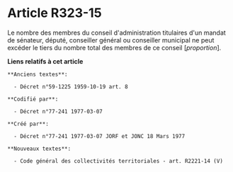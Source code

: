 # Article R323-15

Le nombre des membres du conseil d'administration titulaires d'un mandat de sénateur, député, conseiller général ou
conseiller municipal ne peut excéder le tiers du nombre total des membres de ce conseil [*proportion*].

**Liens relatifs à cet article**

	**Anciens textes**:

	  - Décret n°59-1225 1959-10-19 art. 8

	**Codifié par**:

	  - Décret n°77-241 1977-03-07

	**Créé par**:

	  - Décret n°77-241 1977-03-07 JORF et JONC 18 Mars 1977

	**Nouveaux textes**:

	  - Code général des collectivités territoriales - art. R2221-14 (V)
